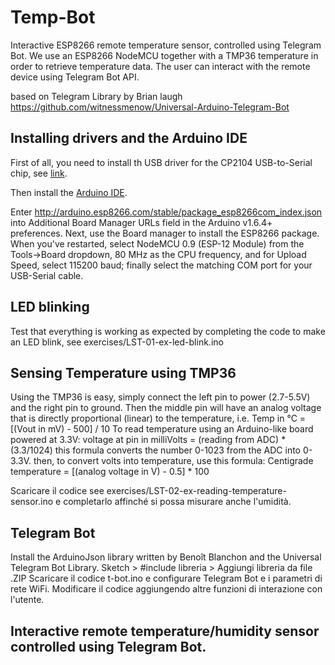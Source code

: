 # Temp-Bot
Interactive ESP8266 remote temperature sensor, controlled using Telegram Bot.
We use an ESP8266 NodeMCU together with a TMP36 temperature in order to retrieve temperature data.
The user can interact with the remote device using Telegram Bot API.

based on Telegram Library by Brian laugh
https://github.com/witnessmenow/Universal-Arduino-Telegram-Bot

## Installing drivers and the Arduino IDE
First of all, you need to install th USB driver for the CP2104 USB-to-Serial chip,
see [link](https://www.silabs.com/products/mcu/Pages/USBtoUARTBridgeVCPDrivers.aspx).

Then install the [Arduino IDE](http://www.arduino.cc/en/Main/Software).

Enter http://arduino.esp8266.com/stable/package_esp8266com_index.json into Additional Board Manager URLs field in the Arduino v1.6.4+ preferences.
Next, use the Board manager to install the ESP8266 package.
When you've restarted, select NodeMCU 0.9 (ESP-12 Module) from the Tools->Board dropdown, 80 MHz as the CPU frequency, and for Upload Speed, select 115200 baud; finally select the matching COM port for your  USB-Serial cable.

## LED blinking
Test that everything is working as expected by completing the code to make an LED blink, see exercises/LST-01-ex-led-blink.ino

## Sensing Temperature using TMP36
Using the TMP36 is easy, simply connect the left pin to power (2.7-5.5V) and the right pin to ground. Then the middle pin will have an analog voltage that is directly proportional (linear) to the temperature, i.e. Temp in °C = [(Vout in mV) - 500] / 10
To read temperature using an Arduino-like board powered at 3.3V:
voltage at pin in milliVolts = (reading from ADC) * (3.3/1024)
this formula converts the number 0-1023 from the ADC into 0-3.3V.
then, to convert volts into temperature, use this formula:
Centigrade temperature = [(analog voltage in V) - 0.5] * 100

Scaricare il codice see exercises/LST-02-ex-reading-temperature-sensor.ino e completarlo affinché si possa misurare anche l'umidità.

## Telegram Bot
Install the ArduinoJson library written by Benoît Blanchon and the Universal Telegram Bot Library.
Sketch > #include libreria > Aggiungi libreria da file .ZIP
Scaricare il codice t-bot.ino e configurare Telegram Bot e i parametri di rete WiFi.
Modificare il codice aggiungendo altre funzioni di interazione con l'utente.

## Interactive remote temperature/humidity sensor controlled using Telegram Bot.
